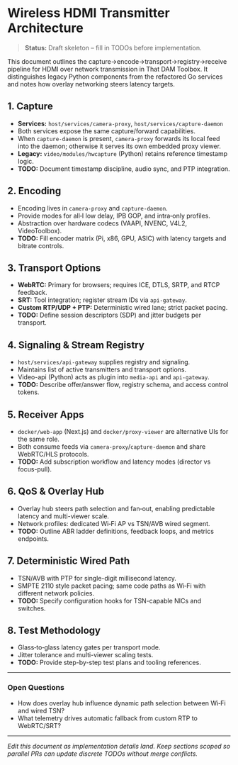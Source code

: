 # Wireless HDMI Transmitter Architecture

> **Status:** Draft skeleton – fill in TODOs before implementation.

This document outlines the capture→encode→transport→registry→receive pipeline for HDMI over network transmission in That DAM Toolbox. It distinguishes legacy Python components from the refactored Go services and notes how overlay networking steers latency targets.

## 1. Capture
- **Services:** `host/services/camera-proxy`, `host/services/capture-daemon`
- Both services expose the same capture/forward capabilities.
- When `capture-daemon` is present, `camera-proxy` forwards its local feed into the daemon; otherwise it serves its own embedded proxy viewer.
- **Legacy:** `video/modules/hwcapture` (Python) retains reference timestamp logic.
- **TODO:** Document timestamp discipline, audio sync, and PTP integration.

## 2. Encoding
- Encoding lives in `camera-proxy` and `capture-daemon`.
- Provide modes for all‑I low delay, IPB GOP, and intra‑only profiles.
- Abstraction over hardware codecs (VAAPI, NVENC, V4L2, VideoToolbox).
- **TODO:** Fill encoder matrix (Pi, x86, GPU, ASIC) with latency targets and bitrate controls.

## 3. Transport Options
- **WebRTC:** Primary for browsers; requires ICE, DTLS, SRTP, and RTCP feedback.
- **SRT:** Tool integration; register stream IDs via `api-gateway`.
- **Custom RTP/UDP + PTP:** Deterministic wired lane; strict packet pacing.
- **TODO:** Define session descriptors (SDP) and jitter budgets per transport.

## 4. Signaling & Stream Registry
- `host/services/api-gateway` supplies registry and signaling.
- Maintains list of active transmitters and transport options.
- Video-api (Python) acts as plugin into `media-api` and `api-gateway`.
- **TODO:** Describe offer/answer flow, registry schema, and access control tokens.

## 5. Receiver Apps
- `docker/web-app` (Next.js) and `docker/proxy-viewer` are alternative UIs for the same role.
- Both consume feeds via `camera-proxy`/`capture-daemon` and share WebRTC/HLS protocols.
- **TODO:** Add subscription workflow and latency modes (director vs focus-pull).

## 6. QoS & Overlay Hub
- Overlay hub steers path selection and fan‑out, enabling predictable latency and multi-viewer scale.
- Network profiles: dedicated Wi‑Fi AP vs TSN/AVB wired segment.
- **TODO:** Outline ABR ladder definitions, feedback loops, and metrics endpoints.

## 7. Deterministic Wired Path
- TSN/AVB with PTP for single-digit millisecond latency.
- SMPTE 2110 style packet pacing; same code paths as Wi‑Fi with different network policies.
- **TODO:** Specify configuration hooks for TSN-capable NICs and switches.

## 8. Test Methodology
- Glass‑to‑glass latency gates per transport mode.
- Jitter tolerance and multi-viewer scaling tests.
- **TODO:** Provide step-by-step test plans and tooling references.

---

### Open Questions
- How does overlay hub influence dynamic path selection between Wi‑Fi and wired TSN?
- What telemetry drives automatic fallback from custom RTP to WebRTC/SRT?

---

*Edit this document as implementation details land. Keep sections scoped so parallel PRs can update discrete TODOs without merge conflicts.*
